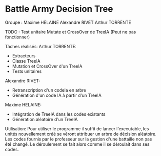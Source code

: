 # Battle Army Decision Tree

Groupe :
Maxime HELAINE
Alexandre RIVET
Arthur TORRENTE

TODO :
Test unitaire Mutate et CrossOver de TreeIA (Peut ne pas fonctionner)


Tâches réalisés:
Arthur TORRENTE:
- Extracteurs
- Classe TreeIA
- Mutation et CrossOver d'un TreeIA
- Tests unitaires


Alexandre RIVET:
- Retranscription d'un codeIa en arbre
- Génération d'un code IA à partir d'un TreeIA


Maxime HELAINE:
- Intégration de TreeIA dans les codes existants
- Génération aléatoire d'un TreeIA


Utilisation:
Pour utiliser le programme il suffit de lancer l'executable, les unités nouvellement créé se véront attribuer un arbre de décision aléatoire.
Les codes fournis par le professeur sur la gestion d'une battaille non pas été changé. Le déroulement se fait alors comme il se déroulait dans ses codes.